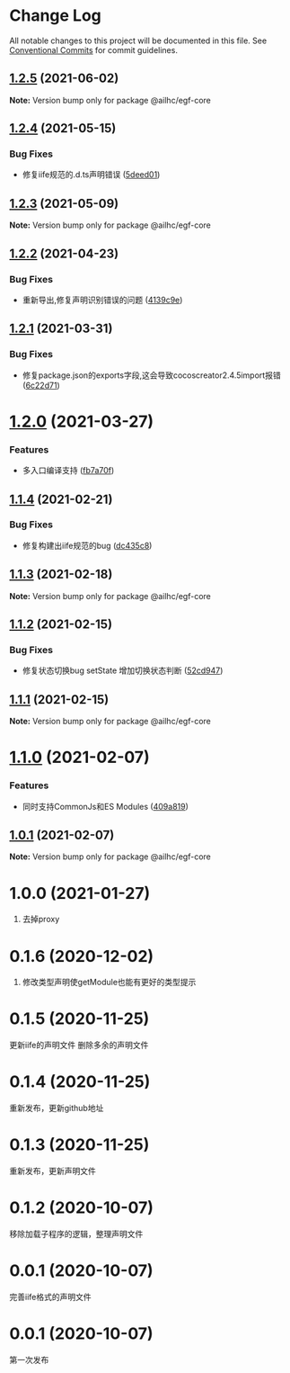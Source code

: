 # Change Log

All notable changes to this project will be documented in this file.
See [Conventional Commits](https://conventionalcommits.org) for commit guidelines.

## [1.2.5](https://github.com/AILHC/EasyGameFrameworkOpen/compare/@ailhc/egf-core@1.2.4...@ailhc/egf-core@1.2.5) (2021-06-02)

**Note:** Version bump only for package @ailhc/egf-core





## [1.2.4](https://github.com/AILHC/EasyGameFrameworkOpen/compare/@ailhc/egf-core@1.2.3...@ailhc/egf-core@1.2.4) (2021-05-15)


### Bug Fixes

* 修复iife规范的.d.ts声明错误 ([5deed01](https://github.com/AILHC/EasyGameFrameworkOpen/commit/5deed01795ca4abab2bbafbb7b55664d4d23be8f))





## [1.2.3](https://github.com/AILHC/EasyGameFrameworkOpen/compare/@ailhc/egf-core@1.2.2...@ailhc/egf-core@1.2.3) (2021-05-09)

**Note:** Version bump only for package @ailhc/egf-core





## [1.2.2](https://github.com/AILHC/EasyGameFrameworkOpen/compare/@ailhc/egf-core@1.2.1...@ailhc/egf-core@1.2.2) (2021-04-23)


### Bug Fixes

* 重新导出,修复声明识别错误的问题 ([4139c9e](https://github.com/AILHC/EasyGameFrameworkOpen/commit/4139c9ece90ef11d12374a42065bf89ebe44d053))





## [1.2.1](https://github.com/AILHC/EasyGameFrameworkOpen/compare/@ailhc/egf-core@1.2.0...@ailhc/egf-core@1.2.1) (2021-03-31)


### Bug Fixes

* 修复package.json的exports字段,这会导致cocoscreator2.4.5import报错 ([6c22d71](https://github.com/AILHC/EasyGameFrameworkOpen/commit/6c22d71f6f32ec566b95e7b299ec91e732e99585))





# [1.2.0](https://github.com/AILHC/EasyGameFrameworkOpen/compare/@ailhc/egf-core@1.1.4...@ailhc/egf-core@1.2.0) (2021-03-27)


### Features

* 多入口编译支持 ([fb7a70f](https://github.com/AILHC/EasyGameFrameworkOpen/commit/fb7a70f11d77ede4938b72931e9aac63b059e500))





## [1.1.4](https://github.com/AILHC/EasyGameFrameworkOpen/compare/@ailhc/egf-core@1.1.3...@ailhc/egf-core@1.1.4) (2021-02-21)


### Bug Fixes

* 修复构建出iife规范的bug ([dc435c8](https://github.com/AILHC/EasyGameFrameworkOpen/commit/dc435c8ed264447b8a80263e7d157b1576c414b3))





## [1.1.3](https://github.com/AILHC/EasyGameFrameworkOpen/compare/@ailhc/egf-core@1.1.2...@ailhc/egf-core@1.1.3) (2021-02-18)

**Note:** Version bump only for package @ailhc/egf-core





## [1.1.2](https://github.com/AILHC/EasyGameFrameworkOpen/compare/@ailhc/egf-core@1.1.1...@ailhc/egf-core@1.1.2) (2021-02-15)


### Bug Fixes

* 修复状态切换bug setState 增加切换状态判断 ([52cd947](https://github.com/AILHC/EasyGameFrameworkOpen/commit/52cd947c6532cb811ec6fc9ac8cbd449b079e580))





## [1.1.1](https://github.com/AILHC/EasyGameFrameworkOpen/compare/@ailhc/egf-core@1.1.0...@ailhc/egf-core@1.1.1) (2021-02-15)

**Note:** Version bump only for package @ailhc/egf-core





# [1.1.0](https://github.com/AILHC/EasyGameFrameworkOpen/compare/@ailhc/egf-core@1.0.1...@ailhc/egf-core@1.1.0) (2021-02-07)


### Features

* 同时支持CommonJs和ES Modules ([409a819](https://github.com/AILHC/EasyGameFrameworkOpen/commit/409a819cfca6808a4070abcbc8acc80a2caf1c84))





## [1.0.1](https://github.com/AILHC/EasyGameFrameworkOpen/compare/@ailhc/egf-core@1.0.0...@ailhc/egf-core@1.0.1) (2021-02-07)

**Note:** Version bump only for package @ailhc/egf-core







# 1.0.0 (2021-01-27)
1. 去掉proxy

# 0.1.6 (2020-12-02)
1. 修改类型声明使getModule也能有更好的类型提示

# 0.1.5 (2020-11-25)
更新iife的声明文件
删除多余的声明文件

# 0.1.4 (2020-11-25)
重新发布，更新github地址

# 0.1.3 (2020-11-25)
重新发布，更新声明文件

# 0.1.2 (2020-10-07)
移除加载子程序的逻辑，整理声明文件

# 0.0.1 (2020-10-07)
完善iife格式的声明文件

# 0.0.1 (2020-10-07)
第一次发布
